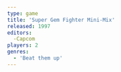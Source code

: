 ```yaml
---
type: game
title: 'Super Gem Fighter Mini-Mix'
released: 1997
editors: 
  -Capcom
players: 2
genres:
  - 'Beat them up'
---
```

